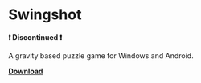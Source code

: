 # Swingshot
**❗ Discontinued ❗**

A gravity based puzzle game for Windows and Android.

[**Download**](https://github.com/byAdam/Swingshot/releases/tag/v0.1.1)
